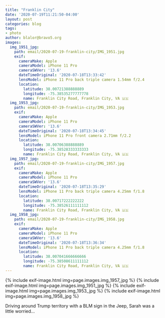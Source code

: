 ```yaml
---
title: "Franklin City"
date: '2020-07-19T11:21:50-04:00'
layout: post
categories: blog
tags:
- photo
author: blalor@bravo5.org
images:
  img_1951_jpg:
    path: email/2020-07-19-franklin-city/IMG_1951.jpg
    exif:
      cameraMake: Apple
      cameraModel: iPhone 11 Pro
      cameraSWVer: '13.6'
      dateTimeOriginal: '2020-07-18T13:33:42'
      lensModel: iPhone 11 Pro back triple camera 1.54mm f/2.4
      location:
        latitude: 38.00721388888889
        longitude: -75.38535277777778
        name: Franklin City Road, Franklin City, VA 🇺🇸
  img_1953_jpg:
    path: email/2020-07-19-franklin-city/IMG_1953.jpg
    exif:
      cameraMake: Apple
      cameraModel: iPhone 11 Pro
      cameraSWVer: '13.6'
      dateTimeOriginal: '2020-07-18T13:34:45'
      lensModel: iPhone 11 Pro front camera 2.71mm f/2.2
      location:
        latitude: 38.00706388888889
        longitude: -75.38528333333333
        name: Franklin City Road, Franklin City, VA 🇺🇸
  img_1957_jpg:
    path: email/2020-07-19-franklin-city/IMG_1957.jpg
    exif:
      cameraMake: Apple
      cameraModel: iPhone 11 Pro
      cameraSWVer: '13.6'
      dateTimeOriginal: '2020-07-18T13:35:29'
      lensModel: iPhone 11 Pro back triple camera 4.25mm f/1.8
      location:
        latitude: 38.00717222222222
        longitude: -75.38526111111112
        name: Franklin City Road, Franklin City, VA 🇺🇸
  img_1958_jpg:
    path: email/2020-07-19-franklin-city/IMG_1958.jpg
    exif:
      cameraMake: Apple
      cameraModel: iPhone 11 Pro
      cameraSWVer: '13.6'
      dateTimeOriginal: '2020-07-18T13:36:34'
      lensModel: iPhone 11 Pro back triple camera 4.25mm f/1.8
      location:
        latitude: 38.007041666666666
        longitude: -75.38508611111112
        name: Franklin City Road, Franklin City, VA 🇺🇸
---
```


{% include exif-image.html img=page.images.img_1957_jpg %}
{% include exif-image.html img=page.images.img_1951_jpg %}
{% include exif-image.html img=page.images.img_1953_jpg %}
{% include exif-image.html img=page.images.img_1958_jpg %}

Driving around Trump territory with a BLM sign in the Jeep, Sarah was a little worried…












